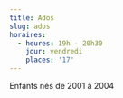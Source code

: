 ```yaml
---
title: Ados
slug: ados
horaires:
  - heures: 19h - 20h30
    jour: vendredi
    places: '17'
---
```

Enfants nés de 2001 à 2004
